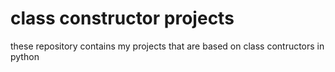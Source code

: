 # class constructor projects
 these repository contains my projects that are based on class contructors in python 
